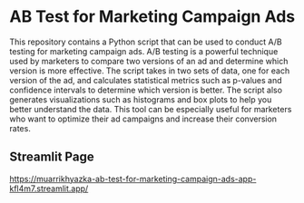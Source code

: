 # AB Test for Marketing Campaign Ads

This repository contains a Python script that can be used to conduct A/B testing for marketing campaign ads. A/B testing is a powerful technique used by marketers to compare two versions of an ad and determine which version is more effective. The script takes in two sets of data, one for each version of the ad, and calculates statistical metrics such as p-values and confidence intervals to determine which version is better. The script also generates visualizations such as histograms and box plots to help you better understand the data. This tool can be especially useful for marketers who want to optimize their ad campaigns and increase their conversion rates.


## Streamlit Page

https://muarrikhyazka-ab-test-for-marketing-campaign-ads-app-kfl4m7.streamlit.app/